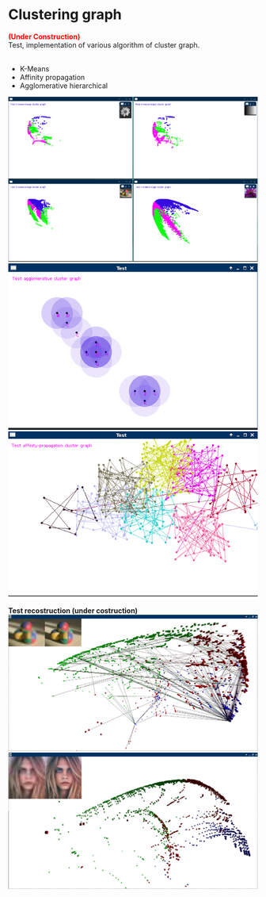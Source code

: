 # Clustering graph

<b style="color:red;">(Under Construction)</b><br>
Test, implementation of various algorithm of cluster graph.<br><br>

<ul>
<li>K-Means</li>
<li>Affinity propagation</li>
<li>Agglomerative hierarchical</li>
</ul>

<img src="screen/k-means-clustergraph.png"></br>
<img src="screen/agglomerative-clustergraph.png"></br>
<img src="screen/affinity-clustergraph.png"></br>
<br>
<b>Test recostruction (under costruction)</b>
<img src="screen/recostruction-clustergraph1.png"></br>
<img src="screen/recostruction-clustergraph2.png"></br>
<br>
